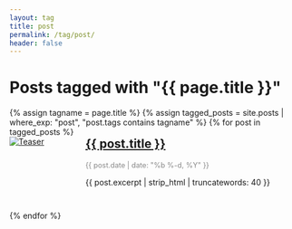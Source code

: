 ```yaml
---
layout: tag
title: post
permalink: /tag/post/
header: false
---
```


<h1>Posts tagged with "{{ page.title }}"</h1>
<div class="tag-post-list">
  {% assign tagname = page.title %}
  {% assign tagged_posts = site.posts | where_exp: "post", "post.tags contains tagname" %}
  {% for post in tagged_posts %}
    <div class="tag-post-item" style="display: flex; align-items: flex-start; margin-bottom: 2em;">
      <div class="tag-post-teaser" style="flex: 0 0 120px; margin-right: 1em;">
        <a href="{{ post.url | relative_url }}">
          <img src="{{ post.teaser | default: '/assets/images/bull200px.webp' }}" alt="Teaser" style="max-width: 120px; height: auto; display: block;">
        </a>
      </div>
      <div class="tag-post-content" style="flex: 1 1 0%;">
        <h2 style="margin-top:0;">
          <a href="{{ post.url | relative_url }}">{{ post.title }}</a>
        </h2>
        <div style="color: #888; font-size: 0.9em; margin-bottom: 0.5em;">
          {{ post.date | date: "%b %-d, %Y" }}
        </div>
        <p>{{ post.excerpt | strip_html | truncatewords: 40 }}</p>
      </div>
    </div>
  {% endfor %}
</div>